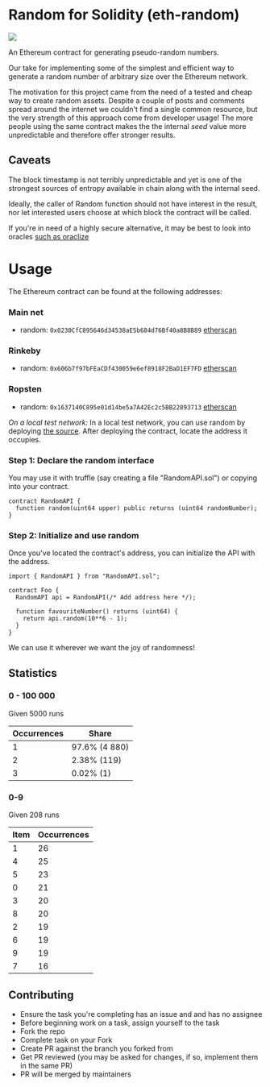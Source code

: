 # Random for Solidity (eth-random)

<a href="https://zenhub.com"><img src="https://raw.githubusercontent.com/ZenHubIO/support/master/zenhub-badge.png"></a>

An Ethereum contract for generating pseudo-random numbers.

Our take for implementing some of the simplest and efficient way to generate
a random number of arbitrary size over the Ethereum network.

The motivation for this project came from the need of a tested and cheap way
to create random assets. Despite a couple of posts and comments spread around
the internet we couldn't find a single common resource, but the very strength
of this approach come from developer usage! The more people using the same
contract makes the the internal _seed_ value more unpredictable and therefore
offer stronger results.

## Caveats

The block timestamp is not terribly unpredictable and yet is one of the strongest sources
of entropy available in chain along with the internal seed.

Ideally, the caller of Random function should not have interest in the result, nor let
interested users choose at which block the contract will be called.

If you're in need of a highly secure alternative, it may be best to look into oracles [such as oraclize](https://docs.oraclize.it/#security-deepdive-advanced-datasources-random-data-source)

# Usage

The Ethereum contract can be found at the following addresses:

### Main net
- random: `0x0230CfC895646d34538aE5b684d76Bf40a8B8B89` [etherscan](https://etherscan.io/address/0x0230CfC895646d34538aE5b684d76Bf40a8B8B89#code)

### Rinkeby
- random: `0x606b7f97bFEaCDf430059e6ef8918F2BaD1EF7FD` [etherscan](https://rinkeby.etherscan.io/address/0x606b7f97bFEaCDf430059e6ef8918F2BaD1EF7FD#code)

### Ropsten
- random: `0x1637140C895e01d14be5a7A42Ec2c5BB22893713` [etherscan](https://ropsten.etherscan.io/address/0x1637140c895e01d14be5a7a42ec2c5bb22893713#code)

*On a local test network:*
In a local test network, you can use random by deploying [the source](./contracts/Random.sol). After deploying the contract, locate the address it occupies.

### Step 1: Declare the random interface

You may use it with truffle (say creating a file "RandomAPI.sol") or copying into your contract.

```solidity
contract RandomAPI {
  function random(uint64 upper) public returns (uint64 randomNumber);
}
```

### Step 2: Initialize and use random

Once you've located the contract's address, you can initialize the API with the address.

```solidity
import { RandomAPI } from "RandomAPI.sol";

contract Foo {
  RandomAPI api = RandomAPI(/* Add address here */);

  function favouriteNumber() returns (uint64) {
    return api.random(10**6 - 1);
  }
}
```

We can use it wherever we want the joy of randomness!




## Statistics

### 0 - 100 000

Given 5000 runs

| Occurrences | Share |
|-------------|-------|
| 1 | 97.6% (4 880) |
| 2 | 2.38% (119) |
| 3 | 0.02% (1) |

### 0-9

Given 208 runs

|      Item      | Occurrences  |
|----------|-------------|
| 1 |      26 |
| 4 |      25 |
| 5 |      23 |
| 0 |      21 |
| 3 |      20 |
| 8 |      20 |
| 2 |      19 |
| 6 |      19 |
| 9 |      19 |
| 7 |      16 |


## Contributing

- Ensure the task you're completing has an issue and and has no assignee
- Before beginning work on a task, assign yourself to the task
- Fork the repo
- Complete task on your Fork
- Create PR against the branch you forked from
- Get PR reviewed (you may be asked for changes, if so, implement them in the same PR)
- PR will be merged by maintainers
